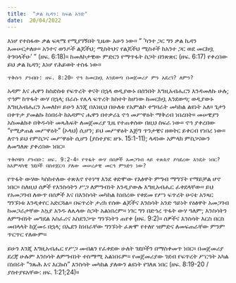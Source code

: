 ```yaml
---
title:  "ቃል ኪዳን: ክፍል አንድ"
date:  20/04/2022
---
```


እነሆ የተስፋው ቃል ፍጻሜ የሚያገኝበት ጊዜው አሁን ነው። “ ‘ካንተ ጋር ግን ቃል ኪዳን እመሠርታለሁ። አንተና ወንዶች ልጆችህ; ሚስትህና የልጆችህ ሚስቶች ከአንተ ጋር ወደ መርከቧ ትገባላችሁ’ ” (ዘፍ. 6:18)። ከመለኮታዊው ምድርን የማጥፋት ስጋት በንጽጽር (ዘፍ. 6:17) የቀረበው ይህ ቃል ኪዳን; እነሆ የሕይወት ተስፋ ነው።

`ጥቅሱን ያንብቡ: ዘፍ. 8:20። ኖኅ ከመርከቧ እንደወጣ በመጀመሪያ ምን አደረገ? ለምን?`

አዳም እና ሔዋን ከስድስቱ የፍጥረት ቀናት በኋላ ወዲያውኑ በሰንበት እግዚአብሔርን እንዳመለኩ ሁሉ; ኖኅም ከጥፋት ውሃ በኋላ; በራሱ የሌላ ፍጥረት ክስተት ከሆነው ከመርከቧ እንደወጣ; ወዲያውኑ እግዚአብሔርን አመለከ። ይሁን እንጂ በእነዚህ በሁለቱ የአምልኮ ተግባራት መካከል ልዩነት አለ። ጌታን በቀጥታ ያመልኩ ከነበሩት ከአዳምና ሔዋን በተቃራኒ ኖኅ መሥዋዕት ማቅረብ ነበረበት። መሠዊያን አስመልክቶ በቅዱሳት መጻሕፍት ለመጀመሪያ ጊዜ የተጠቀሰው በዚህ ስፍራ ነው። ኖኅ ያቀረበው “የሚቃጠል መሥዋዕት” (ኦላህ) ሲሆን; ይህ መሥዋዕት እጅግ ጥንታዊና ዘወትር ይቀርብ የነበረ ነው። ለኖኅ ይህ የምስጋና መሥዋዕት ሲሆን (ያስተያዩ: ዘኁ. 15:1-11); ላዳነው አምላክ ምስጋናውን ለመግለጽ ያቀረበው ነበር።

`ጥቅሶቹን ያንብቡ: ዘፍ. 9:2-4። የጥፋት ውሃ በሰዎች አመጋገብ ላይ ተጽእኖ ያሳደረው እንዴት ነበር? ከአምላካዊ ገደቦች በስተጀርባ ያለው መሠረታዊ መርኅ ምንድን ነው?`

የጥፋት ውሃው ካስከተለው ተጽእኖ የተነሣ እንደ ቀድሞው የእፅዋት ምግብ ማግኘት የማይቻል ሆኖ ነበር። ስለዚህ ሰዎች የእንስሳትን ሥጋ ለምግብነት እንዲያውሉ እግዚአብሔር ፈቀደላቸው። ይህ የአመጋገብ ለውጥ በሰዎች እና በእንስሳት መካከል ከነበረው የቀደመ የሥነ ፍጥረት ሁናቴ አንጻር ግንኙነቱ እንዲቀየር አድርጓል። በፍጥረት ታሪክ የሰው ልጆችና እንስሳት አንድ ዓይነት የዕፅዋት አመጋገብ ከመጋራታቸው አኳያ አንዱ ለሌላው ስጋት አልነበረም። ነገር ግን በድኅረ ጥፋት ውሃ ዓለም; እንስሳትን ለምግብነት መግደል አስፈሪና አስደንጋጭ ግንኙነትን ጠየቀ (ዘፍ. 9:2)። ሰዎችና እንስሳት እርስ በርስ መበላላት ከጀመሩ በኋላ; በኤደን ከነበራቸው ግንኙነት ፈጽሞ የተለየ ዝምድና ለመፍጠራቸው ምንም ጥርጥር የለውም።

ይሁን እንጂ እግዚአብሔር የሥጋ መብልን የፈቀደው ሁለት ገደቦችን በማስቀመጥ ነበር። በመጀመሪያ ደረጃ ሁሉም እንስሳት ለምግብነት ተስማሚ አልነበሩም። የመጀመሪያው ገደብ የፍጥረት ሥርዓት አካል በነበሩት “ንጹሕ እና እርኩስ” እንስሳት መካከል ያለውን ልዩነት የገለጸ ነበር (ዘፍ. 8:19-20 / ያስተያዩአቸው: ዘፍ. 1:21;24)።